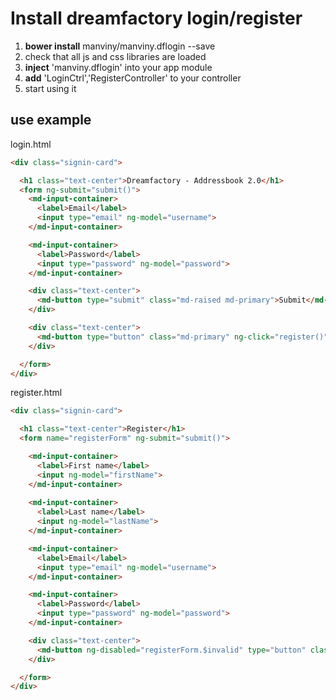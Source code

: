 # Install dreamfactory login/register

1. **bower install** manviny/manviny.dflogin --save  
2. check that all js and css libraries are loaded  
3. **inject** 'manviny.dflogin' into your app module  
4. **add** 'LoginCtrl','RegisterController' to your controller  
5. start using it  

## use example 
login.html
```html
<div class="signin-card">

  <h1 class="text-center">Dreamfactory - Addressbook 2.0</h1>
  <form ng-submit="submit()">
    <md-input-container>
      <label>Email</label>
      <input type="email" ng-model="username">
    </md-input-container>

    <md-input-container>
      <label>Password</label>
      <input type="password" ng-model="password">
    </md-input-container>

    <div class="text-center">
      <md-button type="submit" class="md-raised md-primary">Submit</md-button>
    </div>

    <div class="text-center">
      <md-button type="button" class="md-primary" ng-click="register()">Register</md-button>
    </div>

  </form>
</div>
```
register.html
```html
<div class="signin-card">

  <h1 class="text-center">Register</h1>
  <form name="registerForm" ng-submit="submit()">

    <md-input-container>
      <label>First name</label>
      <input ng-model="firstName">
    </md-input-container>
    
    <md-input-container>
      <label>Last name</label>
      <input ng-model="lastName">
    </md-input-container>

    <md-input-container>
      <label>Email</label>
      <input type="email" ng-model="username">
    </md-input-container>

    <md-input-container>
      <label>Password</label>
      <input type="password" ng-model="password">
    </md-input-container>

    <div class="text-center">
      <md-button ng-disabled="registerForm.$invalid" type="button" class="md-primary" ng-click="register()">Register</md-button>
    </div>

  </form>
</div>
```
